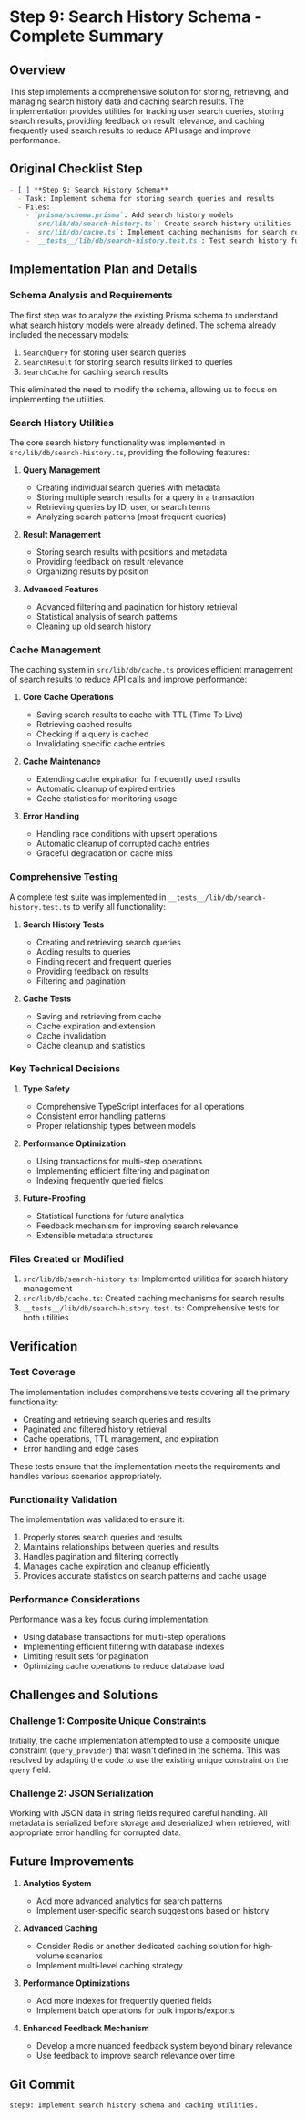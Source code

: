 # Step 9: Search History Schema - Complete Summary

## Overview

This step implements a comprehensive solution for storing, retrieving, and managing search history data and caching search results. The implementation provides utilities for tracking user search queries, storing search results, providing feedback on result relevance, and caching frequently used search results to reduce API usage and improve performance.

## Original Checklist Step

```markdown
- [ ] **Step 9: Search History Schema**
  - Task: Implement schema for storing search queries and results
  - Files:
    - `prisma/schema.prisma`: Add search history models
    - `src/lib/db/search-history.ts`: Create search history utilities
    - `src/lib/db/cache.ts`: Implement caching mechanisms for search results
    - `__tests__/lib/db/search-history.test.ts`: Test search history functions
```

## Implementation Plan and Details

### Schema Analysis and Requirements

The first step was to analyze the existing Prisma schema to understand what search history models were already defined. The schema already included the necessary models:

1. `SearchQuery` for storing user search queries
2. `SearchResult` for storing search results linked to queries
3. `SearchCache` for caching search results

This eliminated the need to modify the schema, allowing us to focus on implementing the utilities.

### Search History Utilities

The core search history functionality was implemented in `src/lib/db/search-history.ts`, providing the following features:

1. **Query Management**

   - Creating individual search queries with metadata
   - Storing multiple search results for a query in a transaction
   - Retrieving queries by ID, user, or search terms
   - Analyzing search patterns (most frequent queries)

2. **Result Management**

   - Storing search results with positions and metadata
   - Providing feedback on result relevance
   - Organizing results by position

3. **Advanced Features**
   - Advanced filtering and pagination for history retrieval
   - Statistical analysis of search patterns
   - Cleaning up old search history

### Cache Management

The caching system in `src/lib/db/cache.ts` provides efficient management of search results to reduce API calls and improve performance:

1. **Core Cache Operations**

   - Saving search results to cache with TTL (Time To Live)
   - Retrieving cached results
   - Checking if a query is cached
   - Invalidating specific cache entries

2. **Cache Maintenance**

   - Extending cache expiration for frequently used results
   - Automatic cleanup of expired entries
   - Cache statistics for monitoring usage

3. **Error Handling**
   - Handling race conditions with upsert operations
   - Automatic cleanup of corrupted cache entries
   - Graceful degradation on cache miss

### Comprehensive Testing

A complete test suite was implemented in `__tests__/lib/db/search-history.test.ts` to verify all functionality:

1. **Search History Tests**

   - Creating and retrieving search queries
   - Adding results to queries
   - Finding recent and frequent queries
   - Providing feedback on results
   - Filtering and pagination

2. **Cache Tests**
   - Saving and retrieving from cache
   - Cache expiration and extension
   - Cache invalidation
   - Cache cleanup and statistics

### Key Technical Decisions

1. **Type Safety**

   - Comprehensive TypeScript interfaces for all operations
   - Consistent error handling patterns
   - Proper relationship types between models

2. **Performance Optimization**

   - Using transactions for multi-step operations
   - Implementing efficient filtering and pagination
   - Indexing frequently queried fields

3. **Future-Proofing**
   - Statistical functions for future analytics
   - Feedback mechanism for improving search relevance
   - Extensible metadata structures

### Files Created or Modified

1. `src/lib/db/search-history.ts`: Implemented utilities for search history management
2. `src/lib/db/cache.ts`: Created caching mechanisms for search results
3. `__tests__/lib/db/search-history.test.ts`: Comprehensive tests for both utilities

## Verification

### Test Coverage

The implementation includes comprehensive tests covering all the primary functionality:

- Creating and retrieving search queries and results
- Paginated and filtered history retrieval
- Cache operations, TTL management, and expiration
- Error handling and edge cases

These tests ensure that the implementation meets the requirements and handles various scenarios appropriately.

### Functionality Validation

The implementation was validated to ensure it:

1. Properly stores search queries and results
2. Maintains relationships between queries and results
3. Handles pagination and filtering correctly
4. Manages cache expiration and cleanup efficiently
5. Provides accurate statistics on search patterns and cache usage

### Performance Considerations

Performance was a key focus during implementation:

- Using database transactions for multi-step operations
- Implementing efficient filtering with database indexes
- Limiting result sets for pagination
- Optimizing cache operations to reduce database load

## Challenges and Solutions

### Challenge 1: Composite Unique Constraints

Initially, the cache implementation attempted to use a composite unique constraint (`query_provider`) that wasn't defined in the schema. This was resolved by adapting the code to use the existing unique constraint on the `query` field.

### Challenge 2: JSON Serialization

Working with JSON data in string fields required careful handling. All metadata is serialized before storage and deserialized when retrieved, with appropriate error handling for corrupted data.

## Future Improvements

1. **Analytics System**

   - Add more advanced analytics for search patterns
   - Implement user-specific search suggestions based on history

2. **Advanced Caching**

   - Consider Redis or another dedicated caching solution for high-volume scenarios
   - Implement multi-level caching strategy

3. **Performance Optimizations**

   - Add more indexes for frequently queried fields
   - Implement batch operations for bulk imports/exports

4. **Enhanced Feedback Mechanism**
   - Develop a more nuanced feedback system beyond binary relevance
   - Use feedback to improve search relevance over time

## Git Commit

```
step9: Implement search history schema and caching utilities.
```
